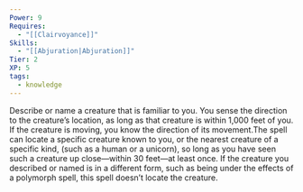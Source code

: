 ```yaml
---
Power: 9
Requires:
  - "[[Clairvoyance]]"
Skills:
  - "[[Abjuration|Abjuration]]"
Tier: 2
XP: 5
tags:
  - knowledge
---
```


Describe or name a creature that is familiar to you. You sense the direction to the creature’s location, as long as that creature is within 1,000 feet of you. If the creature is moving, you know the direction of its movement.The spell can locate a specific creature known to you, or the nearest creature of a specific kind, (such as a human or a unicorn), so long as you have seen such a creature up close—within 30 feet—at least once. If the creature you described or named is in a different form, such as being under the effects of a polymorph spell, this spell doesn’t locate the creature.